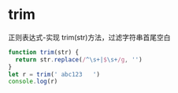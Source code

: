 # trim

正则表达式-实现 trim(str)方法，过滤字符串首尾空白

```js
function trim(str) {
  return str.replace(/^\s+|$\s+/g, '')
}
let r = trim(' abc123   ')
console.log(r)
```
